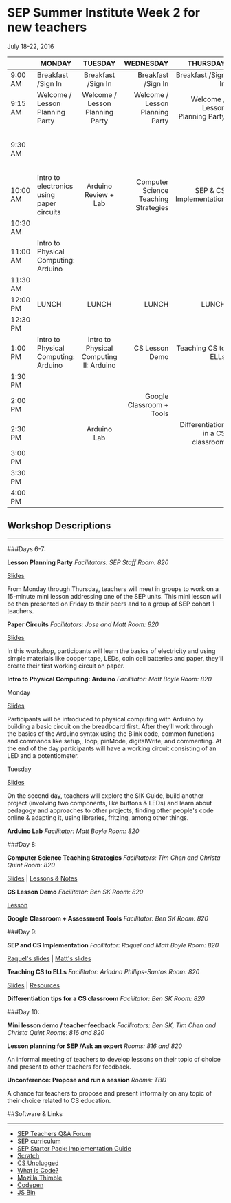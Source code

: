 # SEP Summer Institute Week 2 for new teachers
July 18-22, 2016


|| MONDAY  | TUESDAY        | WEDNESDAY | THURSDAY| FRIDAY
| ------| ------------- |:-------------:| -----:|-----:|-----:|
| 9:00 AM |Breakfast /Sign In|Breakfast /Sign In|Breakfast /Sign In|Breakfast /Sign In|Breakfast /Sign In
9:15 AM |Welcome / Lesson Planning Party |Welcome / Lesson Planning Party|Welcome / Lesson Planning Party|Welcome / Lesson Planning Party|Welcome|
9:30 AM ||||| Mini lesson demo + feedback session
10:00 AM | Intro to electronics using paper circuits|Arduino Review + Lab|Computer Science Teaching Strategies|SEP & CS Implementation|
10:30 AM| 
11:00 AM | Intro to Physical Computing: Arduino
11:30 AM |
12:00 PM |LUNCH|LUNCH|LUNCH|LUNCH|LUNCH|
12:30 PM |
1:00 PM |Intro to Physical Computing: Arduino|Intro to Physical Computing II: Arduino|CS Lesson Demo|Teaching CS to ELLs|Lesson planning / Ask an expert|
1:30 PM |
2:00 PM |||Google Classroom + Tools|
2:30 PM ||Arduino Lab||Differentiation in a CS classroom|
3:00 PM |
3:30 PM |
4:00 PM  |

## Workshop Descriptions
***
###Days 6-7:

**Lesson Planning Party**
*Facilitators: SEP Staff*
*Room: 820*

[Slides](https://docs.google.com/a/strongschools.nyc/presentation/d/1yk3502TXoVDZK5kXIIkBHR-VRl6cRPjX-cAUIEGkN0o/edit?usp=sharing)

From Monday through Thursday, teachers will meet in groups to work on a 15-minute mini lesson addressing one of the SEP units. This mini lesson will be then presented on Friday to their peers and to a group of SEP cohort 1 teachers.

**Paper Circuits**
*Facilitators: Jose and Matt*
*Room: 820*

[Slides](https://docs.google.com/a/strongschools.nyc/presentation/d/1NQ2Di4PVGhurg-o_UjsZzBrJooxAwAe_RqKR8mFqk64/edit?usp=sharing)

In this workshop, participants will learn the basics of electricity and using simple materials like copper tape, LEDs, coin cell batteries and paper, they'll create their first working circuit on paper.

**Intro to Physical Computing: Arduino**
*Facilitator: Matt Boyle*
*Room: 820*

Monday

[Slides](https://docs.google.com/a/strongschools.nyc/presentation/d/1gvT0b6IUNgIi6CRoDJzTAxkIEPkWZ0V3i54fBuDlNlo/edit?usp=sharing)

Participants will be introduced to physical computing with Arduino by building a basic circuit on the breadboard first. After they’ll work through the basics of the Arduino syntax using the Blink code, common functions and commands like setup,, loop, pinMode, digitalWrite, and commenting. At the end of the day participants will have a working circuit consisting of an LED and a potentiometer. 

Tuesday

[Slides](https://docs.google.com/a/strongschools.nyc/presentation/d/1gvT0b6IUNgIi6CRoDJzTAxkIEPkWZ0V3i54fBuDlNlo/edit?usp=sharing)

On the second day, teachers will explore the SIK Guide, build another project (involving two components, like buttons & LEDs) and learn about pedagogy and approaches to other projects, finding other people's code online & adapting it, using libraries, fritzing, among other things.


**Arduino Lab**
*Facilitator: Matt Boyle*
*Room: 820*

###Day 8:

**Computer Science Teaching Strategies**
*Facilitators: Tim Chen and Christa Quint*
*Room: 820*

[Slides](https://docs.google.com/presentation/d/1m_8YLyD8fjcSs3GkYKaMAU5qVKyMtWCd-AWwGaerUN0/edit?usp=sharing) | [Lessons & Notes](https://drive.google.com/a/strongschools.nyc/folderview?id=0B3omYkYPfQ0yZFZYWDFVNEg0Nmc&usp=sharing)


**CS Lesson Demo**
*Facilitator: Ben SK*
*Room: 820*

[Lesson](https://docs.google.com/presentation/d/1GIksaQMp1V_CxZcZNW-7UU7KyTQPi84E-YWggYOqxWY/edit?usp=sharing)

**Google Classroom + Assessment Tools**
*Facilitator: Ben SK*
*Room: 820*

###Day 9:

**SEP and CS Implementation**
*Facilitator: Raquel and Matt Boyle*
*Room: 820*

[Raquel's slides](https://docs.google.com/presentation/d/1I5Kx_HbvBqQXNRU6pAaKX1R3OgbI7fQ6t5MMS64tnr0/edit?usp=sharing) | [Matt's slides](https://docs.google.com/a/strongschools.nyc/presentation/d/1WrUkeOwT0heZWZB2WqWpfW3dKrPiVr2RQLQAqMKjA-g/edit?usp=sharing)

**Teaching CS to ELLs**
*Facilitator: Ariadna Phillips-Santos*
*Room: 820*

[Slides](https://docs.google.com/a/strongschools.nyc/presentation/d/1yd3-Ic_r487MU1UJQ4A5_2D1FVQijy2zbvRbojQ9eVU/edit?usp=sharing) | [Resources](http://bit.ly/2aclh6S)

**Differentiation tips for a CS classroom**
*Facilitator: Ben SK*
*Room: 820*

###Day 10:

**Mini lesson demo / teacher feedback**
*Facilitators: Ben SK, Tim Chen and Christa Quint*
*Rooms: 816 and 820*

**Lesson planning for SEP /Ask an expert**
*Rooms: 816 and 820*

An informal meeting of teachers to develop lessons on their topic of choice and present to other teachers for feedback.

**Unconference: Propose and run a session**
*Rooms: TBD*

A chance for teachers to propose and present informally on any topic of their choice related to CS education.

##Software & Links
***
*   [SEP Teachers Q&A Forum](http://tinyurl.com/septeachers)
*   [SEP curriculum](https://drive.google.com/open?id=0B8D2ft9M8qQCamQwZGpJMEU2TEk)
*   [SEP Starter Pack: Implementation Guide](https://drive.google.com/a/strongschools.nyc/file/d/0B1tN9SuyE6fxOHJOZkxsYURPRHc/view)
*   [Scratch](https://scratch.mit.edu/)
*   [CS Unplugged](http://csunplugged.org/)
*   [What is Code?](https://www.bloomberg.com/graphics/2015-paul-ford-what-is-code/)
*   [Mozilla Thimble](https://thimble.mozilla.org/en-US/)
*   [Codepen](http://codepen.io/)
*   [JS Bin](https://jsbin.com/?html,output)
